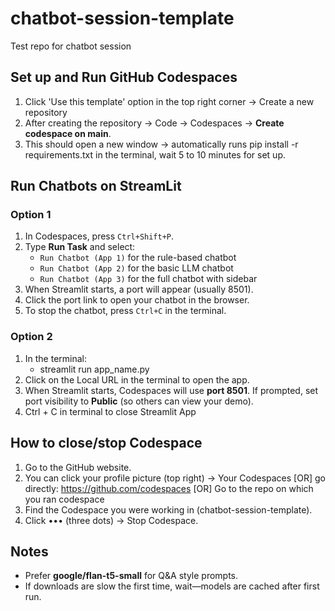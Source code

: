 # chatbot-session-template
Test repo for chatbot session

## Set up and Run GitHub Codespaces
1) Click 'Use this template' option in the top right corner -> Create a new repository
2) After creating the repository → Code → Codespaces → **Create codespace on main**.
3) This should open a new window -> automatically runs pip install -r requirements.txt in the terminal, wait 5 to 10 minutes for set up.

## Run Chatbots on StreamLit

### Option 1
1. In Codespaces, press `Ctrl+Shift+P`.
2. Type **Run Task** and select:
   - `Run Chatbot (App 1)` for the rule-based chatbot
   - `Run Chatbot (App 2)` for the basic LLM chatbot
   - `Run Chatbot (App 3)` for the full chatbot with sidebar
3. When Streamlit starts, a port will appear (usually 8501).
4. Click the port link to open your chatbot in the browser.
5. To stop the chatbot, press `Ctrl+C` in the terminal.

### Option 2
1) In the terminal:
   - streamlit run app_name.py
2) Click on the Local URL in the terminal to open the app.
3)  When Streamlit starts, Codespaces will use **port 8501**.
   If prompted, set port visibility to **Public** (so others can view your demo).
4) Ctrl + C in terminal to close Streamlit App

## How to close/stop Codespace
1. Go to the GitHub website.
2. You can click your profile picture (top right) → Your Codespaces [OR] go directly: https://github.com/codespaces [OR] Go to the repo on which you ran codespace
3. Find the Codespace you were working in (chatbot-session-template).
4. Click ••• (three dots) → Stop Codespace.

## Notes
- Prefer **google/flan-t5-small** for Q&A style prompts.
- If downloads are slow the first time, wait—models are cached after first run.

